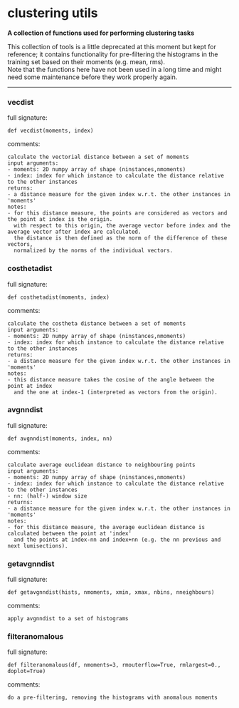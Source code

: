 # clustering utils  
  
**A collection of functions used for performing clustering tasks**  

This collection of tools is a little deprecated at this moment but kept for reference; it contains functionality for pre-filtering the histograms in the training set based on their moments (e.g. mean, rms).  
Note that the functions here have not been used in a long time and might need some maintenance before they work properly again.
- - -
  
  
### vecdist  
full signature:  
```text  
def vecdist(moments, index)  
```  
comments:  
```text  
calculate the vectorial distance between a set of moments  
input arguments:  
- moments: 2D numpy array of shape (ninstances,nmoments)  
- index: index for which instance to calculate the distance relative to the other instances  
returns:  
- a distance measure for the given index w.r.t. the other instances in 'moments'  
notes:  
- for this distance measure, the points are considered as vectors and the point at index is the origin.  
  with respect to this origin, the average vector before index and the average vector after index are calculated.  
  the distance is then defined as the norm of the difference of these vectors,   
  normalized by the norms of the individual vectors.  
```  
  
  
### costhetadist  
full signature:  
```text  
def costhetadist(moments, index)  
```  
comments:  
```text  
calculate the costheta distance between a set of moments  
input arguments:  
- moments: 2D numpy array of shape (ninstances,nmoments)  
- index: index for which instance to calculate the distance relative to the other instances  
returns:  
- a distance measure for the given index w.r.t. the other instances in 'moments'  
notes:  
- this distance measure takes the cosine of the angle between the point at index  
  and the one at index-1 (interpreted as vectors from the origin).  
```  
  
  
### avgnndist  
full signature:  
```text  
def avgnndist(moments, index, nn)  
```  
comments:  
```text  
calculate average euclidean distance to neighbouring points  
input arguments:  
- moments: 2D numpy array of shape (ninstances,nmoments)  
- index: index for which instance to calculate the distance relative to the other instances  
- nn: (half-) window size  
returns:  
- a distance measure for the given index w.r.t. the other instances in 'moments'  
notes:  
- for this distance measure, the average euclidean distance is calculated between the point at 'index'  
  and the points at index-nn and index+nn (e.g. the nn previous and next lumisections).  
```  
  
  
### getavgnndist  
full signature:  
```text  
def getavgnndist(hists, nmoments, xmin, xmax, nbins, nneighbours)  
```  
comments:  
```text  
apply avgnndist to a set of histograms  
```  
  
  
### filteranomalous  
full signature:  
```text  
def filteranomalous(df, nmoments=3, rmouterflow=True, rmlargest=0., doplot=True)  
```  
comments:  
```text  
do a pre-filtering, removing the histograms with anomalous moments  
```  
  
  
